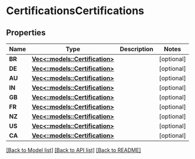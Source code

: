 # CertificationsCertifications

## Properties

Name | Type | Description | Notes
------------ | ------------- | ------------- | -------------
**BR** | [**Vec<::models::Certification>**](Certification.md) |  | [optional] 
**DE** | [**Vec<::models::Certification>**](Certification.md) |  | [optional] 
**AU** | [**Vec<::models::Certification>**](Certification.md) |  | [optional] 
**IN** | [**Vec<::models::Certification>**](Certification.md) |  | [optional] 
**GB** | [**Vec<::models::Certification>**](Certification.md) |  | [optional] 
**FR** | [**Vec<::models::Certification>**](Certification.md) |  | [optional] 
**NZ** | [**Vec<::models::Certification>**](Certification.md) |  | [optional] 
**US** | [**Vec<::models::Certification>**](Certification.md) |  | [optional] 
**CA** | [**Vec<::models::Certification>**](Certification.md) |  | [optional] 

[[Back to Model list]](../README.md#documentation-for-models) [[Back to API list]](../README.md#documentation-for-api-endpoints) [[Back to README]](../README.md)

